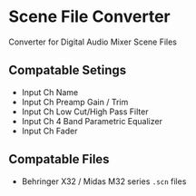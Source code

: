 # Scene File Converter
Converter for Digital Audio Mixer Scene Files

## Compatable Setings
* Input Ch Name
* Input Ch Preamp Gain / Trim
* Input Ch Low Cut/High Pass Filter
* Input Ch 4 Band Parametric Equalizer
* Input Ch Fader

## Compatable Files
* Behringer X32 / Midas M32 series `.scn` files
